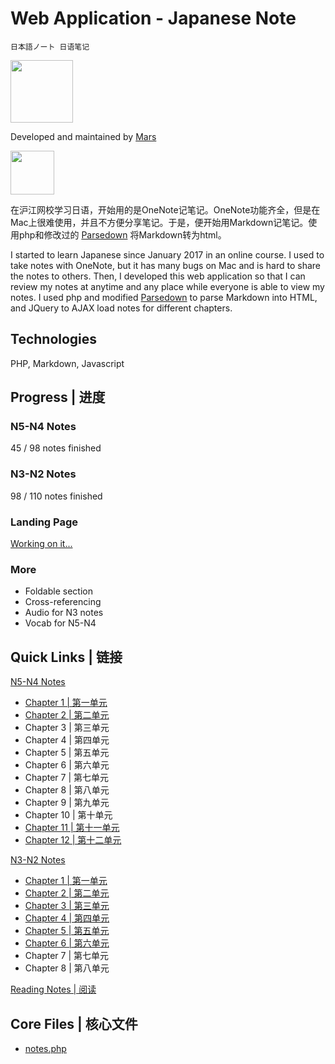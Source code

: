 # Web Application - Japanese Note
    日本語ノート 日语笔记

<img src="http://marstanjx.com/img/in-progress.svg" width="100">

Developed and maintained by [Mars](http://marstanjx.com)

<img src="http://marstanjx.com/img/logo/logo.svg" width="70">

在沪江网校学习日语，开始用的是OneNote记笔记。OneNote功能齐全，但是在Mac上很难使用，并且不方便分享笔记。于是，便开始用Markdown记笔记。使用php和修改过的 [Parsedown](http://parsedown.org) 将Markdown转为html。

I started to learn Japanese since January 2017 in an online course. I used to take notes with OneNote, but it has many bugs on Mac and is hard to share the notes to others. Then, I developed this web application so that I can review my notes at anytime and any place while everyone is able to view my notes. I used php and modified [Parsedown](http://parsedown.org) to parse Markdown into HTML, and JQuery to AJAX load notes for different chapters.

## Technologies
PHP, Markdown, Javascript

## Progress | 进度
### N5-N4 Notes
45 / 98 notes finished

### N3-N2 Notes
98 / 110 notes finished

### Landing Page
[Working on it...](http://notes.marstanjx.com/)

### More
- Foldable section
- Cross-referencing
- Audio for N3 notes
- Vocab for N5-N4

## Quick Links | 链接
[N5-N4 Notes](http://notes.marstanjx.com/n5/)
- [Chapter 1 | 第一单元](http://notes.marstanjx.com/n5/chapter/1)
- [Chapter 2 | 第二单元](http://notes.marstanjx.com/n5/chapter/2)
- Chapter 3 | 第三单元
- Chapter 4 | 第四单元
- Chapter 5 | 第五单元
- Chapter 6 | 第六单元
- Chapter 7 | 第七单元
- Chapter 8 | 第八单元
- Chapter 9 | 第九单元
- Chapter 10 | 第十单元
- [Chapter 11 | 第十一单元](http://notes.marstanjx.com/n5/chapter/11)
- [Chapter 12 | 第十二单元](http://notes.marstanjx.com/n5/chapter/12)

[N3-N2 Notes](http://notes.marstanjx.com/n3/)
- [Chapter 1 | 第一单元](http://notes.marstanjx.com/n3/chapter/1)
- [Chapter 2 | 第二单元](http://notes.marstanjx.com/n3/chapter/2)
- [Chapter 3 | 第三单元](http://notes.marstanjx.com/n3/chapter/3)
- [Chapter 4 | 第四单元](http://notes.marstanjx.com/n3/chapter/4)
- [Chapter 5 | 第五单元](http://notes.marstanjx.com/n3/chapter/5)
- [Chapter 6 | 第六单元](http://notes.marstanjx.com/n3/chapter/6)
- Chapter 7 | 第七单元
- Chapter 8 | 第八单元

[Reading Notes | 阅读](http://notes.marstanjx.com/reading/)

## Core Files | 核心文件
- [notes.php](https://github.com/TANJX/WebApp-JapaneseNote/blob/master/notes.php)

